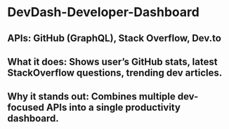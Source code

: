 # DevDash-Developer-Dashboard
## APIs: GitHub (GraphQL), Stack Overflow, Dev.to  


## What it does: Shows user’s GitHub stats, latest StackOverflow questions, trending dev articles.  


## Why it stands out: Combines multiple dev-focused APIs into a single productivity dashboard.
